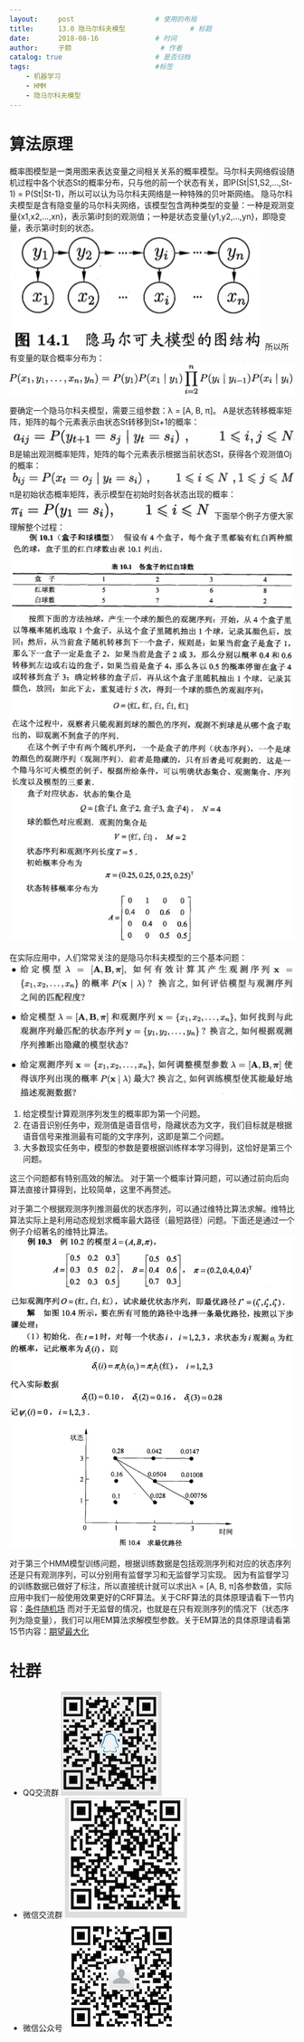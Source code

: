 ```yaml
---
layout:     post   				    # 使用的布局
title:      13.0 隐马尔科夫模型 				# 标题 
date:       2018-08-16 				# 时间
author:     子颢 						# 作者
catalog: true 						# 是否归档
tags:								#标签
    - 机器学习
    - HMM
    - 隐马尔科夫模型
---
```


# 算法原理

概率图模型是一类用图来表达变量之间相关关系的概率模型。马尔科夫网络假设随机过程中各个状态St的概率分布，只与他的前一个状态有关，即P(St|S1,S2,...,St-1) = P(St|St-1)，所以可以认为马尔科夫网络是一种特殊的贝叶斯网络。
隐马尔科夫模型是含有隐变量的马尔科夫网络，该模型包含两种类型的变量：一种是观测变量{x1,x2,...,xn}，表示第i时刻的观测值；一种是状态变量{y1,y2,...,yn}，即隐变量，表示第i时刻的状态。
![HMM](/img/HMM-01.png)
所以所有变量的联合概率分布为：
![HMM](/img/HMM-02.png)

要确定一个隐马尔科夫模型，需要三组参数：λ = [A, B, π]。
A是状态转移概率矩阵，矩阵的每个元素表示由状态St转移到St+1的概率：
![HMM](/img/HMM-03.png)
B是输出观测概率矩阵，矩阵的每个元素表示根据当前状态St，获得各个观测值Oj的概率：
![HMM](/img/HMM-04.png)
π是初始状态概率矩阵，表示模型在初始时刻各状态出现的概率：
![HMM](/img/HMM-05.png)
下面举个例子方便大家理解整个过程：
![HMM](/img/HMM-07.png)

在实际应用中，人们常常关注的是隐马尔科夫模型的三个基本问题：
![HMM](/img/HMM-06.png)
1. 给定模型计算观测序列发生的概率即为第一个问题。
2. 在语音识别任务中，观测值是语音信号，隐藏状态为文字，我们目标就是根据语音信号来推测最有可能的文字序列，这即是第二个问题。
3. 大多数现实任务中，模型的参数是要根据训练样本学习得到，这恰好是第三个问题。

这三个问题都有特别高效的解法。
对于第一个概率计算问题，可以通过前向后向算法直接计算得到，比较简单，这里不再赘述。

对于第二个根据观测序列推测最优的状态序列，可以通过维特比算法求解。维特比算法实际上是利用动态规划求概率最大路径（最短路径）问题。下面还是通过一个例子介绍著名的维特比算法。
![HMM](/img/HMM-08.png)

对于第三个HMM模型训练问题，根据训练数据是包括观测序列和对应的状态序列还是只有观测序列，可以分别用有监督学习和无监督学习实现。
因为有监督学习的训练数据已做好了标注，所以直接统计就可以求出λ = [A, B, π]各参数值，实际应用中我们一般使用效果更好的CRF算法。关于CRF算法的具体原理请看下一节内容：<a href="https://qianshuang.github.io/2018/08/17/CRF/" target="_blank">条件随机场</a>
而对于无监督的情况，也就是在只有观测序列的情况下（状态序列为隐变量），我们可以用EM算法求解模型参数。关于EM算法的具体原理请看第15节内容：<a href="https://qianshuang.github.io/2018/08/18/EM/" target="_blank">期望最大化</a>

# 社群

- QQ交流群
	![562929489](/img/qq_ewm.png)
- 微信交流群
	![562929489](/img/wx_ewm.png)
- 微信公众号
	![562929489](/img/wxgzh_ewm.png)